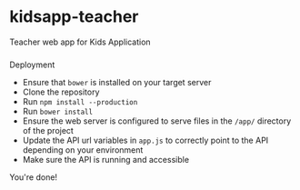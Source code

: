 # kidsapp-teacher
Teacher web app for Kids Application

###
Deployment

* Ensure that `bower` is installed on your target server
* Clone the repository
* Run `npm install --production`
* Run `bower install`
* Ensure the web server is configured to serve files in the `/app/` directory of the project
* Update the API url variables in `app.js` to correctly point to the API depending on your environment
* Make sure the API is running and accessible

You're done!
